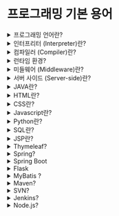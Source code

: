 # 프로그래밍 기본 용어

<details>
<summary>프로그래밍 언어란?</summary>

프로그래밍 언어는 소프트웨어나 웹 애플리케이션을 개발하기 위해 사용되는 문법과 규칙의 집합입니다. 예를 들어, Python, Java, JavaScript 등이 있습니다. 각 언어는 고유의 문법과 특성을 가지고 있으며, 이를 통해 개발자는 컴퓨터에게 특정 작업을 수행하도록 명령할 수 있습니다. 예를 들어, Python을 사용하여 데이터 분석을 수행하거나, Java를 사용하여 대규모 엔터프라이즈 애플리케이션을 개발할 수 있습니다.
</details>

<details>
<summary>인터프리터 (Interpreter)란?</summary>

인터프리터는 소스 코드를 한 줄씩 읽어 해석하고 실행하는 프로그램입니다. 예를 들어,Javascript, Python은 인터프리터 언어입니다. 코드가 작성되고 나서 바로 실행할 수 있어, 빠르게 결과를 확인하고 디버깅할 수 있습니다. 이는 개발 과정에서 매우 유용하지만, 한 줄씩 해석하기 때문에 실행 속도가 컴파일러 언어에 비해 느릴 수 있습니다.
</details>

<details>
<summary>컴파일러 (Compiler)란?</summary>

컴파일러는 소스 코드를 한꺼번에 기계어 또는 바이트코드로 변환하여 실행 파일을 생성하는 프로그램입니다. 예를 들어, C++과 같은 언어는 컴파일러를 사용합니다. 소스 코드를 컴파일하여 생성된 실행 파일은 빠르게 실행될 수 있지만, 코드 수정 후에는 다시 컴파일 과정을 거쳐야 합니다. 이는 처음에는 시간이 더 걸리지만, 실행 속도에서는 큰 이점을 제공합니다.
</details>

<details>
<summary>런타임 환경?</summary>

런타임 환경은 프로그램이 실행되는 동안 필요한 시스템 및 소프트웨어 환경을 의미합니다. 예를 들어, Java 프로그램은 JVM(Java Virtual Machine)이라는 런타임 환경에서 실행됩니다. 런타임 환경은 프로그램이 원활하게 실행되기 위해 필요한 모든 라이브러리, 메모리, CPU 등의 자원을 포함합니다.
</details>

<details>
<summary>미들웨어 (Middleware)란?</summary>

미들웨어는 애플리케이션과 운영 체제, 서버와 클라이언트 사이에서 중간 역할을 하는 소프트웨어입니다. 예를 들어, 데이터베이스 연결을 관리하는 JDBC, 웹 서버 역할을 하는 Apache Tomcat 등이 있습니다. 미들웨어는 다양한 시스템 간의 통신을 돕고, 데이터 관리 및 애플리케이션 서비스 제공을 용이하게 합니다. 예를 들어, 웹 애플리케이션이 데이터베이스에 접근할 때 미들웨어를 통해 안전하고 효율적으로 데이터를 주고받을 수 있습니다.
</details>

<details>
<summary>서버 사이드 (Server-side)란?</summary>

서버 사이드는 서버에서 실행되는 코드 또는 작업을 의미합니다. 예를 들어, 사용자가 웹 페이지에서 데이터를 입력하면, 서버 사이드 코드가 이 데이터를 처리하고, 데이터베이스에 저장하거나 다른 작업을 수행합니다. 이는 보안과 성능 측면에서 중요합니다. 예를 들어, 사용자의 로그인 정보 검증, 데이터베이스 쿼리 처리 등이 서버 사이드에서 이루어집니다.
</details>

<details>
<summary>JAVA란?</summary>

Java는 객체 지향 프로그래밍 언어로, 대규모 애플리케이션 개발에 주로 사용됩니다. 플랫폼 독립적인 언어로, 한 번 작성된 코드는 어디서든 실행할 수 있습니다. 예를 들어, Java를 사용하여 은행 시스템이나 대규모 전자 상거래 사이트와 같은 복잡한 애플리케이션을 개발할 수 있습니다. Java는 강력한 라이브러리와 프레임워크를 제공하며, 안정성과 보안성이 높아 기업 환경에서 많이 사용됩니다.
</details>

<details>
<summary>HTML란?</summary>

HTML(HyperText Markup Language)은 웹 페이지의 구조와 내용을 정의하는 마크업 언어입니다. 예를 들어, HTML 태그를 사용하여 텍스트, 이미지, 링크 등 다양한 요소를 웹 페이지에 배치합니다. HTML은 웹 페이지의 기본 구조를 잡는 역할을 하며, 웹 브라우저가 이를 해석하여 화면에 보여줍니다.
</details>

<details>
<summary>CSS란?</summary>

CSS(Cascading Style Sheets)는 웹 페이지의 외관을 정의하는 스타일시트 언어입니다. HTML과 함께 사용되어, 웹 페이지의 레이아웃, 색상, 폰트 등을 설정하여 시각적으로 아름다운 페이지를 만듭니다. 예를 들어, CSS를 사용하여 웹 페이지의 배경 색상을 변경하거나, 텍스트의 크기와 색상을 조정할 수 있습니다.
</details>

<details>
<summary>Javascript란?</summary>

Javascript는 웹 페이지의 동적 기능을 구현하는 스크립트 언어입니다. HTML과 CSS와 함께 사용되어, 사용자와 상호작용하는 웹 페이지를 만듭니다. 예를 들어, 버튼 클릭 시 이벤트 처리, 폼 검증, 애니메이션 등을 구현할 수 있습니다. 예를 들어, 쇼핑몰 사이트에서 장바구니에 물건을 추가할 때 동적으로 업데이트하는 기능을 구현할 수 있습니다.
</details>

<details>
<summary>Python란?</summary>

Python은 고수준 프로그래밍 언어로, 간결하고 읽기 쉬운 문법을 갖추고 있습니다. 웹 개발, 데이터 분석, 인공지능, 과학 계산 등 다양한 분야에서 사용됩니다. 예를 들어, Django 프레임워크를 사용하여 웹 애플리케이션을 개발하거나, Pandas 라이브러리를 사용하여 데이터 분석을 수행할 수 있습니다. Python은 강력한 라이브러리와 커뮤니티 지원으로 인해 매우 인기가 있습니다.
</details>

<details>
<summary>SQL란?</summary>

SQL(Structured Query Language)은 데이터베이스의 데이터를 관리하고 조작하기 위한 쿼리 언어입니다. 데이터베이스에서 데이터를 검색, 삽입, 업데이트, 삭제하는 등의 작업을 수행할 수 있습니다. 예를 들어, 고객 관리 시스템에서 고객 정보를 조회하거나, 새로운 고객 정보를 데이터베이스에 추가할 때 SQL을 사용합니다.
</details>

<details>
<summary>JSP란?</summary>

JSP(JavaServer Pages)는 자바 기반 템플릿 엔진으로, HTML 내에 자바 코드를 삽입하여 동적 웹 페이지를 생성합니다. 예를 들어, 사용자가 입력한 데이터를 처리하여 결과를 동적으로 생성하는 웹 페이지를 만들 수 있습니다. 주로 서버 사이드에서 실행되며, 서블릿과 함께 사용됩니다.
</details>

<details>
<summary>Thymeleaf?</summary>

Thymeleaf는 자바 기반 템플릿 엔진으로, HTML 템플릿을 사용하여 동적 웹 페이지를 생성합니다. 주로 스프링 프레임워크와 함께 사용되며, 자연스러운 HTML 형태로 템플릿을 작성할 수 있어 직관적입니다. 예를 들어, HTML 문서 안에 변수를 삽입하여 서버에서 동적으로 데이터를 채울 수 있습니다.
</details>

<details>
<summary>Spring?</summary>

Spring은 자바 플랫폼을 위한 애플리케이션 프레임워크로, 자바 애플리케이션 개발을 단순화하고, 다양한 엔터프라이즈 애플리케이션 기능을 제공합니다. DI(Dependency Injection), AOP(Aspect-Oriented Programming) 등의 기능을 통해 개발 생산성을 높입니다. 예를 들어, 대규모 웹 애플리케이션에서 의존성을 관리하고, 횡단 관심사를 분리하여 코드를 깔끔하게 유지할 수 있습니다.
</details>

<details>
<summary>Spring Boot</summary>

**Spring Boot:**  
Spring Boot는 Spring 프레임워크를 기반으로 하며, Spring 애플리케이션의 설정과 구성을 단순화합니다. 최소한의 설정으로 빠르게 애플리케이션을 개발하고 배포할 수 있습니다. 예를 들어, 기본 설정이 포함된 템플릿 프로젝트를 사용하여 웹 애플리케이션을 빠르게 시작할 수 있습니다.
</details>

<details>
<summary>Flask</summary>

**Flask:**  
Flask는 파이썬을 위한 마이크로 웹 프레임워크로, 간단하고 유연한 웹 애플리케이션 개발을 지원합니다. 최소한의 기능만 포함되어 있으며, 필요에 따라 확장할 수 있습니다. 예를 들어, 작은 규모의 웹 애플리케이션이나 API 서버를 빠르게 개발할 수 있습니다.
</details>

<details>
<summary>MyBatis ?</summary>

MyBatis는 자바 애플리케이션에서 데이터베이스와 상호작용하기 위한 퍼시스턴스 프레임워크입니다. SQL 쿼리를 XML 파일이나 애노테이션으로 관리하며, 복잡한 매핑을 지원합니다. 예를 들어, 데이터베이스에서 복잡한 쿼리를 작성하고 이를 자바 객체와 매핑하여 사용할 수 있습니다.
</details>

<details>
<summary>Maven?</summary>

Apache Maven은 자바 프로젝트 관리 및 빌드 자동화 도구입니다. 프로젝트의 빌드, 의존성 관리, 배포 등을 자동화하여 개발 효율성을 높입니다. 예를 들어, 프로젝트의 라이브러리 의존성을 관리하고, 빌드 과정을 자동화하여 일관된 빌드 환경을 제공합니다.
</details>

<details>
<summary>SVN?</summary>

SVN(Subversion)은 소스 코드 버전 관리를 위한 도구로, 개발자들이 코드 변경 사항을 추적하고 협업할 수 있게 합니다. 코드의 히스토리를 관리하며, 이전 버전으로의 롤백이 가능합니다. 예를 들어, 여러 개발자가 동시에 작업할 때 충돌을 관리하고, 변경 내역을 추적하여 협업을 원활하게 합니다.
</details>

<details>
<summary>Jenkins?</summary>

Jenkins는 CI/CD(Continuous Integration/Continuous Deployment) 도구로, 자동화된 빌드, 테스트, 배포를 지원하여 소프트웨어 개발의 효율성을 높입니다. 예를 들어, 코드가 변경될 때마다 자동으로 빌드하고 테스트하여, 버그를 조기에 발견하고 배포할 수 있습니다.
</details>

<details>
<summary>Node.js?</summary>

Node.js는 자바스크립트 런타임 환경으로, 서버 사이드 애플리케이션 개발을 지원합니다. 비동기 이벤트 기반 아키텍처를 통해 높은 성능과 확장성을 제공합니다. 예를 들어, 실시간 채팅 애플리케이션이나 높은 트래픽을 처리하는 서버를 개발할 때 사용됩니다. Node.js를 사용하면 자바스크립트를 서버에서도 사용할 수 있습니다.
</details>
